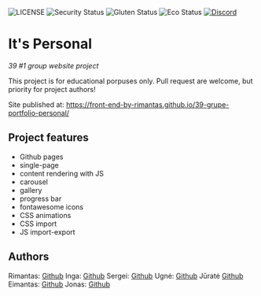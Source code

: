 ![LICENSE](https://img.shields.io/badge/license-MIT-blue.svg?style=flat-square)
![Security Status](https://img.shields.io/security-headers?label=Security&url=https%3A%2F%2Fgithub.com&style=flat-square)
![Gluten Status](https://img.shields.io/badge/Gluten-Free-green.svg)
![Eco Status](https://img.shields.io/badge/ECO-Friendly-green.svg)
[![Discord](https://discord.com/api/guilds/571393319201144843/widget.png)](https://discord.gg/dRwW4rw)

# It's Personal

_39 #1 group website project_

This project is for educational porpuses only. Pull request are welcome, but priority for project authors!

Site published at: https://front-end-by-rimantas.github.io/39-grupe-portfolio-personal/

## Project features

-   Github pages
-   single-page
-   content rendering with JS
-   carousel
-   gallery
-   progress bar
-   fontawesome icons
-   CSS animations
-   CSS import
-   JS import-export

## Authors

Rimantas: [Github](https://github.com/belauzas)
Inga: [Github](https://github.com/Inga-Slamaite)
Sergei: [Github](https://github.com/Torden11)
Ugnė: [Github](https://github.com/ugnekiev)
Jūratė [Github](https://github.com/sjurate) 
Eimantas: [Github](https://github.com/eimazil)
Jonas: [Github](https://github.com/lzraj)

